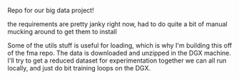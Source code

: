Repo for our big data project!

the requirements are pretty janky right now, had to do quite a bit of manual mucking around to get them to install

Some of the utils stuff is useful for loading, which is why I'm building this off of the fma repo. The data is downloaded and unzipped in the DGX machine.
I'll try to get a reduced dataset for experimentation together we can all run locally, and just do bit training loops on the DGX. 